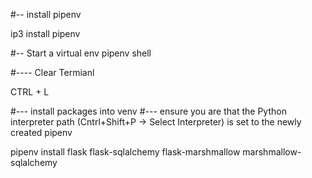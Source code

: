 #-- install pipenv

ip3 install pipenv

#-- Start a virtual env
pipenv shell

#---- Clear Termianl


CTRL + L

#--- install packages into venv
#--- ensure you are that the Python interpreter path (Cntrl+Shift+P -> Select Interpreter) is set to the newly created pipenv

pipenv install flask flask-sqlalchemy flask-marshmallow marshmallow-sqlalchemy